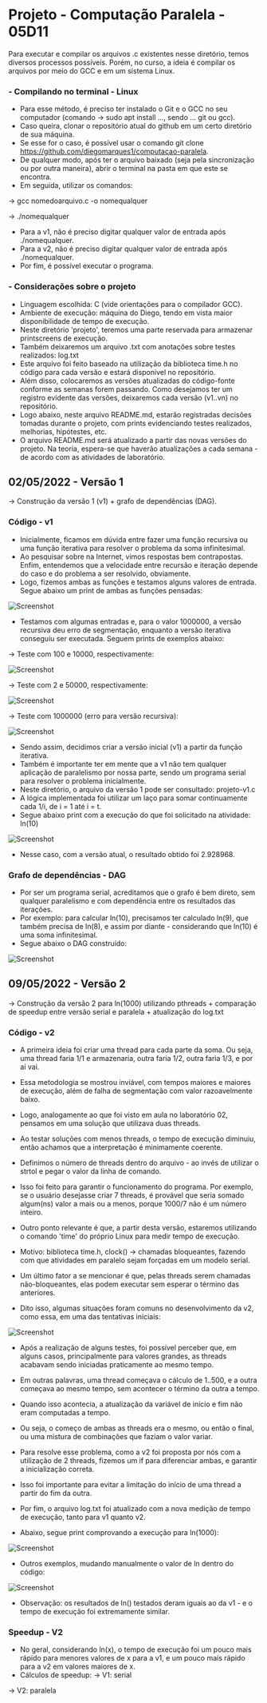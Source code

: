 # Projeto - Computação Paralela - 05D11

Para executar e compilar os arquivos .c existentes nesse diretório, temos diversos processos possíveis.
Porém, no curso, a ideia é compilar os arquivos por meio do GCC e em um sistema Linux.

### - Compilando no terminal - Linux

- Para esse método, é preciso ter instalado o Git e o GCC no seu computador (comando -> sudo apt install ..., sendo ... git ou gcc).
- Caso queira, clonar o repositório atual do github em um certo diretório de sua máquina.
- Se esse for o caso, é possível usar o comando git clone https://github.com/diegomarques1/computacao-paralela.
- De qualquer modo, após ter o arquivo baixado (seja pela sincronização ou por outra maneira), abrir o terminal na pasta em que este se encontra.
- Em seguida, utilizar os comandos:

-> gcc nomedoarquivo.c -o nomequalquer

-> ./nomequalquer

- Para a v1, não é preciso digitar qualquer valor de entrada após ./nomequalquer.
- Para a v2, não é preciso digitar qualquer valor de entrada após ./nomequalquer.
- Por fim, é possível executar o programa.

### - Considerações sobre o projeto

- Linguagem escolhida: C (vide orientações para o compilador GCC).
- Ambiente de execução: máquina do Diego, tendo em vista maior disponibilidade de tempo de execução.
- Neste diretório 'projeto', teremos uma parte reservada para armazenar printscreens de execução.
- Também deixaremos um arquivo .txt com anotações sobre testes realizados: log.txt
- Este arquivo foi feito baseado na utilização da biblioteca time.h no código para cada versão e estará disponível no repositório.
- Além disso, colocaremos as versões atualizadas do código-fonte conforme as semanas forem passando. Como desejamos ter um registro evidente das versões, deixaremos cada versão (v1..vn) no repositório.
- Logo abaixo, neste arquivo README.md, estarão registradas decisões tomadas durante o projeto, com prints evidenciando testes realizados, melhorias, hipótestes, etc.
- O arquivo README.md será atualizado a partir das novas versões do projeto. Na teoria, espera-se que haverão atualizações a cada semana - de acordo com as atividades de laboratório.

## 02/05/2022 - Versão 1

-> Construção da versão 1 (v1) + grafo de dependências (DAG).

### Código - v1

- Inicialmente, ficamos em dúvida entre fazer uma função recursiva ou uma função iterativa para resolver o problema da soma infinitesimal.
- Ao pesquisar sobre na Internet, vimos respostas bem contrapostas. Enfim, entendemos que a velocidade entre recursão e iteração depende do caso e do problema a ser resolvido, obviamente.
- Logo, fizemos ambas as funções e testamos alguns valores de entrada. Segue abaixo um print de ambas as funções pensadas:

![Screenshot](https://github.com/diegomarques1/computacao-paralela/blob/main/projeto/prints/v1/print-ideia-inicial.png?raw=true)

- Testamos com algumas entradas e, para o valor 1000000, a versão recursiva deu erro de segmentação, enquanto a versão iterativa conseguiu ser executada. Seguem prints de exemplos abaixo:

-> Teste com 100 e 10000, respectivamente:

![Screenshot](https://github.com/diegomarques1/computacao-paralela/blob/main/projeto/prints/v1/print-teste-01.png?raw=true)

-> Teste com 2 e 50000, respectivamente:

![Screenshot](https://github.com/diegomarques1/computacao-paralela/blob/main/projeto/prints/v1/print-teste-02.png?raw=true)

-> Teste com 1000000 (erro para versão recursiva):

![Screenshot](https://github.com/diegomarques1/computacao-paralela/blob/main/projeto/prints/v1/print-teste-03.png?raw=true)

- Sendo assim, decidimos criar a versão inicial (v1) a partir da função iterativa. 
- Também é importante ter em mente que a v1 não tem qualquer aplicação de paralelismo por nossa parte, sendo um programa serial para resolver o problema inicialmente.
- Neste diretório, o arquivo da versão 1 pode ser consultado: projeto-v1.c
- A lógica implementada foi utilizar um laço para somar continuamente cada 1/i, de i = 1 até i = t.
- Segue abaixo print com a execução do que foi solicitado na atividade: ln(10)

![Screenshot](https://github.com/diegomarques1/computacao-paralela/blob/main/projeto/prints/v1/print-execucao-ln10-v1.png?raw=true)

- Nesse caso, com a versão atual, o resultado obtido foi 2.928968.

### Grafo de dependências - DAG

- Por ser um programa serial, acreditamos que o grafo é bem direto, sem qualquer paralelismo e com dependência entre os resultados das iterações.
- Por exemplo: para calcular ln(10), precisamos ter calculado ln(9), que também precisa de ln(8), e assim por diante - considerando que ln(10) é uma soma infinitesimal.
- Segue abaixo o DAG construído:

![Screenshot](https://github.com/diegomarques1/computacao-paralela/blob/main/projeto/dag-grafo-v1.png?raw=true)

## 09/05/2022 - Versão 2

-> Construção da versão 2 para ln(1000) utilizando pthreads + comparação de speedup entre versão serial e paralela + atualização do log.txt

### Código - v2

- A primeira ideia foi criar uma thread para cada parte da soma. Ou seja, uma thread faria 1/1 e armazenaria, outra faria 1/2, outra faria 1/3, e por aí vai.
- Essa metodologia se mostrou inviável, com tempos maiores e maiores de execução, além de falha de segmentação com valor razoavelmente baixo.
- Logo, analogamente ao que foi visto em aula no laboratório 02, pensamos em uma solução que utilizava duas threads.
- Ao testar soluções com menos threads, o tempo de execução diminuiu, então achamos que a interpretação é minimamente coerente.
- Definimos o número de threads dentro do arquivo - ao invés de utilizar o strtol e pegar o valor da linha de comando.
- Isso foi feito para garantir o funcionamento do programa. Por exemplo, se o usuário desejasse criar 7 threads, é provável que seria somado algum(ns) valor a mais ou a menos, porque 1000/7 não é um número inteiro.


- Outro ponto relevante é que, a partir desta versão, estaremos utilizando o comando 'time' do próprio Linux para medir tempo de execução.
- Motivo: biblioteca time.h, clock() -> chamadas bloqueantes, fazendo com que atividades em paralelo sejam forçadas em um modelo serial.
- Um último fator a se mencionar é que, pelas threads serem chamadas não-bloqueantes, elas podem executar sem esperar o término das anteriores. 
- Dito isso, algumas situações foram comuns no desenvolvimento da v2, como essa, em uma das tentativas iniciais:

![Screenshot](https://github.com/diegomarques1/computacao-paralela/blob/main/projeto/prints/v2/print-thread-impacto.png?raw=true)

- Após a realização de alguns testes, foi possível perceber que, em alguns casos, principalmente para valores grandes, as threads acabavam sendo iniciadas praticamente ao mesmo tempo.
- Em outras palavras, uma thread começava o cálculo de 1..500, e a outra começava ao mesmo tempo, sem acontecer o término da outra a tempo.
- Quando isso acontecia, a atualização da variável de início e fim não eram computadas a tempo.
- Ou seja, o começo de ambas as threads era o mesmo, ou então o final, ou uma mistura de combinações que faziam o valor variar.
- Para resolve esse problema, como a v2 foi proposta por nós com a utilização de 2 threads, fizemos um if para diferenciar ambas, e garantir a inicialização correta.
- Isso foi importante para evitar a limitação do início de uma thread a partir do fim da outra.


- Por fim, o arquivo log.txt foi atualizado com a nova medição de tempo de execução, tanto para v1 quanto v2.
- Abaixo, segue print comprovando a execução para ln(1000):

![Screenshot](https://github.com/diegomarques1/computacao-paralela/blob/main/projeto/prints/v2/print-execucao-final-v2.png?raw=true)

- Outros exemplos, mudando manualmente o valor de ln dentro do código:

![Screenshot](https://github.com/diegomarques1/computacao-paralela/blob/main/projeto/prints/v2/print-exemplos-execucao-v2.png?raw=true)

- Observação: os resultados de ln() testados deram iguais ao da v1 - e o tempo de execução foi extremamente similar.

### Speedup - V2

- No geral, considerando ln(x), o tempo de execução foi um pouco mais rápido para menores valores de x para a v1, e um pouco mais rápido para a v2 em valores maiores de x.
- Cálculos de speedup:
-> V1: serial

-> V2: paralela
